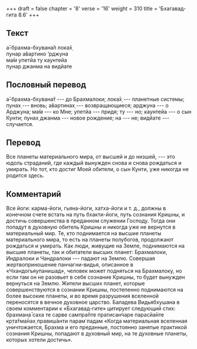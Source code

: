 +++
draft = false
chapter = '8'
verse = '16'
weight = 310
title = 'Бхагавад-гита 8.6'
+++
## Текст

а̄-брахма-бхувана̄л лока̄х̣  
пунар а̄вартино ’рджуна  
ма̄м упетйа ту каунтейа  
пунар джанма на видйате

## Пословный перевод

а̄-брахма-бхувана̄т --- до Брахмалоки; лока̄х̣ --- планетные системы; пунах̣
--- вновь; а̄вартинах̣ --- возвращающиеся; арджуна --- о Арджуна; ма̄м ---
ко Мне; упетйа --- придя; ту --- но; каунтейа --- о сын Кунти; пунах̣
джанма --- новое рождение; на --- не; видйате --- случается.

## Перевод

Все планеты материального мира, от высшей и до низшей, --- это юдоль
страданий, где каждый вынужден снова и снова рождаться и умирать. Но
тот, кто достиг Моей обители, о сын Кунти, уже никогда не родится здесь.

## Комментарий

Все йоги: карма-йоги, гьяна-йоги, хатха-йоги и т. д., должны в конечном
счете встать на путь бхакти-йоги, путь сознания Кришны, и достичь
совершенства в преданном служении Господу. Тогда они попадут в духовную
обитель Кришны и никогда уже не вернутся в материальный мир. Те, кто
поднимается на высшие планеты материального мира, то есть на планеты
полубогов, продолжают рождаться и умирать. Как люди, живущие на Земле,
поднимаются на высшие планеты, так и обитатели высших планет:
Брахмалоки, Индралоки и Чандралоки --- падают на Землю. Совершая
жертвоприношение панчагни-видья, описанное в «Чхандогьяупанишад»,
человек может подняться на Брахмалоку, но если там он не разовьет в себе
сознание Кришны, то будет вынужден вернуться на Землю. Жители высших
планет, которые совершенствуются в сознании Кришны, постепенно
поднимаются на более высокие планеты, и во время разрушения вселенной
переносятся в вечное духовное царство. Баладева Видьябхушана в своем
комментарии к «Бхагавад-гите» цитирует следующий стих: брахман̣а̄ саха те
сарве сампра̄пте пратисан̃чаре парасйа̄нте кр̣та̄тма̄нах̣ правиш́анти парам̇
падам «Когда материальная вселенная уничтожается, Брахма и его
преданные, постоянно занятые практикой сознания Кришны, попадают в
духовный мир, на те духовные планеты, которых хотели достичь».
